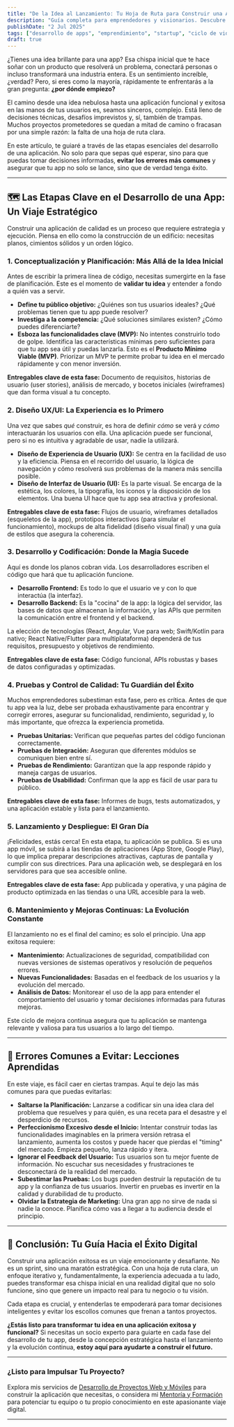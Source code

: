 ```yaml
---
title: "De la Idea al Lanzamiento: Tu Hoja de Ruta para Construir una App Exitosa (sin morir en el intento)"
description: "Guía completa para emprendedores y visionarios. Descubre las etapas clave en el desarrollo de una app, desde la concepción hasta el lanzamiento, y aprende a evitar los errores más comunes para asegurar el éxito de tu proyecto."
publishDate: "2 Jul 2025"
tags: ["desarrollo de apps", "emprendimiento", "startup", "ciclo de vida software", "MVP", "lanzamiento de producto", "consultoría tecnológica"]
draft: true
---
```


¿Tienes una idea brillante para una app? Esa chispa inicial que te hace soñar con un producto que resolverá un problema, conectará personas o incluso transformará una industria entera. Es un sentimiento increíble, ¿verdad? Pero, si eres como la mayoría, rápidamente te enfrentarás a la gran pregunta: **¿por dónde empiezo?**

El camino desde una idea nebulosa hasta una aplicación funcional y exitosa en las manos de tus usuarios es, seamos sinceros, complejo. Está lleno de decisiones técnicas, desafíos imprevistos y, sí, también de trampas. Muchos proyectos prometedores se quedan a mitad de camino o fracasan por una simple razón: la falta de una hoja de ruta clara.

En este artículo, te guiaré a través de las etapas esenciales del desarrollo de una aplicación. No solo para que sepas qué esperar, sino para que puedas tomar decisiones informadas, **evitar los errores más comunes** y asegurar que tu app no solo se lance, sino que de verdad tenga éxito.

---

## 🗺️ Las Etapas Clave en el Desarrollo de una App: Un Viaje Estratégico

Construir una aplicación de calidad es un proceso que requiere estrategia y ejecución. Piensa en ello como la construcción de un edificio: necesitas planos, cimientos sólidos y un orden lógico.

### 1. Conceptualización y Planificación: Más Allá de la Idea Inicial

Antes de escribir la primera línea de código, necesitas sumergirte en la fase de planificación. Este es el momento de **validar tu idea** y entender a fondo a quién vas a servir.

* **Define tu público objetivo:** ¿Quiénes son tus usuarios ideales? ¿Qué problemas tienen que tu app puede resolver?
* **Investiga a la competencia:** ¿Qué soluciones similares existen? ¿Cómo puedes diferenciarte?
* **Esboza las funcionalidades clave (MVP):** No intentes construirlo todo de golpe. Identifica las características mínimas pero suficientes para que tu app sea útil y puedas lanzarla. Esto es el **Producto Mínimo Viable (MVP)**. Priorizar un MVP te permite probar tu idea en el mercado rápidamente y con menor inversión.

**Entregables clave de esta fase:** Documento de requisitos, historias de usuario (user stories), análisis de mercado, y bocetos iniciales (wireframes) que dan forma visual a tu concepto.

### 2. Diseño UX/UI: La Experiencia es lo Primero

Una vez que sabes *qué* construir, es hora de definir *cómo* se verá y *cómo* interactuarán los usuarios con ella. Una aplicación puede ser funcional, pero si no es intuitiva y agradable de usar, nadie la utilizará.

* **Diseño de Experiencia de Usuario (UX):** Se centra en la facilidad de uso y la eficiencia. Piensa en el recorrido del usuario, la lógica de navegación y cómo resolverá sus problemas de la manera más sencilla posible.
* **Diseño de Interfaz de Usuario (UI):** Es la parte visual. Se encarga de la estética, los colores, la tipografía, los iconos y la disposición de los elementos. Una buena UI hace que tu app sea atractiva y profesional.

**Entregables clave de esta fase:** Flujos de usuario, wireframes detallados (esqueletos de la app), prototipos interactivos (para simular el funcionamiento), mockups de alta fidelidad (diseño visual final) y una guía de estilos que asegura la coherencia.

### 3. Desarrollo y Codificación: Donde la Magia Sucede

Aquí es donde los planos cobran vida. Los desarrolladores escriben el código que hará que tu aplicación funcione.

* **Desarrollo Frontend:** Es todo lo que el usuario ve y con lo que interactúa (la interfaz).
* **Desarrollo Backend:** Es la "cocina" de la app: la lógica del servidor, las bases de datos que almacenan la información, y las APIs que permiten la comunicación entre el frontend y el backend.

La elección de tecnologías (React, Angular, Vue para web; Swift/Kotlin para nativo; React Native/Flutter para multiplataforma) dependerá de tus requisitos, presupuesto y objetivos de rendimiento.

**Entregables clave de esta fase:** Código funcional, APIs robustas y bases de datos configuradas y optimizadas.

### 4. Pruebas y Control de Calidad: Tu Guardián del Éxito

Muchos emprendedores subestiman esta fase, pero es crítica. Antes de que tu app vea la luz, debe ser probada exhaustivamente para encontrar y corregir errores, asegurar su funcionalidad, rendimiento, seguridad y, lo más importante, que ofrezca la experiencia prometida.

* **Pruebas Unitarias:** Verifican que pequeñas partes del código funcionan correctamente.
* **Pruebas de Integración:** Aseguran que diferentes módulos se comuniquen bien entre sí.
* **Pruebas de Rendimiento:** Garantizan que la app responde rápido y maneja cargas de usuarios.
* **Pruebas de Usabilidad:** Confirman que la app es fácil de usar para tu público.

**Entregables clave de esta fase:** Informes de bugs, tests automatizados, y una aplicación estable y lista para el lanzamiento.

### 5. Lanzamiento y Despliegue: El Gran Día

¡Felicidades, estás cerca! En esta etapa, tu aplicación se publica. Si es una app móvil, se subirá a las tiendas de aplicaciones (App Store, Google Play), lo que implica preparar descripciones atractivas, capturas de pantalla y cumplir con sus directrices. Para una aplicación web, se desplegará en los servidores para que sea accesible online.

**Entregables clave de esta fase:** App publicada y operativa, y una página de producto optimizada en las tiendas o una URL accesible para la web.

### 6. Mantenimiento y Mejoras Continuas: La Evolución Constante

El lanzamiento no es el final del camino; es solo el principio. Una app exitosa requiere:

* **Mantenimiento:** Actualizaciones de seguridad, compatibilidad con nuevas versiones de sistemas operativos y resolución de pequeños errores.
* **Nuevas Funcionalidades:** Basadas en el feedback de los usuarios y la evolución del mercado.
* **Análisis de Datos:** Monitorear el uso de la app para entender el comportamiento del usuario y tomar decisiones informadas para futuras mejoras.

Este ciclo de mejora continua asegura que tu aplicación se mantenga relevante y valiosa para tus usuarios a lo largo del tiempo.

---

## 🚧 Errores Comunes a Evitar: Lecciones Aprendidas

En este viaje, es fácil caer en ciertas trampas. Aquí te dejo las más comunes para que puedas evitarlas:

* **Saltarse la Planificación:** Lanzarse a codificar sin una idea clara del problema que resuelves y para quién, es una receta para el desastre y el desperdicio de recursos.
* **Perfeccionismo Excesivo desde el Inicio:** Intentar construir todas las funcionalidades imaginables en la primera versión retrasa el lanzamiento, aumenta los costos y puede hacer que pierdas el "timing" del mercado. Empieza pequeño, lanza rápido y itera.
* **Ignorar el Feedback del Usuario:** Tus usuarios son tu mejor fuente de información. No escuchar sus necesidades y frustraciones te desconectará de la realidad del mercado.
* **Subestimar las Pruebas:** Los bugs pueden destruir la reputación de tu app y la confianza de tus usuarios. Invertir en pruebas es invertir en la calidad y durabilidad de tu producto.
* **Olvidar la Estrategia de Marketing:** Una gran app no sirve de nada si nadie la conoce. Planifica cómo vas a llegar a tu audiencia desde el principio.

---

## 🎯 Conclusión: Tu Guía Hacia el Éxito Digital

Construir una aplicación exitosa es un viaje emocionante y desafiante. No es un sprint, sino una maratón estratégica. Con una hoja de ruta clara, un enfoque iterativo y, fundamentalmente, la experiencia adecuada a tu lado, puedes transformar esa chispa inicial en una realidad digital que no solo funcione, sino que genere un impacto real para tu negocio o tu visión.

Cada etapa es crucial, y entenderlas te empoderará para tomar decisiones inteligentes y evitar los escollos comunes que frenan a tantos proyectos.

**¿Estás listo para transformar tu idea en una aplicación exitosa y funcional?** Si necesitas un socio experto para guiarte en cada fase del desarrollo de tu app, desde la concepción estratégica hasta el lanzamiento y la evolución continua, **estoy aquí para ayudarte a construir el futuro.**

---
### **¿Listo para Impulsar Tu Proyecto?**
Explora mis servicios de [Desarrollo de Proyectos Web y Móviles](/services#desarrollo) para construir la aplicación que necesitas, o considera mi [Mentoría y Formación](/services#formacion) para potenciar tu equipo o tu propio conocimiento en este apasionante viaje digital.

---